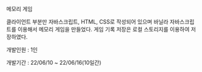 메모리 게임

클라이언트 부분만 자바스크립트, HTML, CSS로 작성되어 있으며 바닐라 자바스크립트를 이용해서 메모리 게임을 만들었다. 게임 기록 저장은 로컬 스토리지를 이용하여 저장하였다.

개발인원 : 1인

개발기간 : 22/06/10 ~ 22/06/16(10일간)
